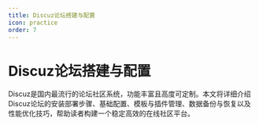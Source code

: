 ```yaml
---
title: Discuz论坛搭建与配置
icon: practice
order: 7
---
```


# Discuz论坛搭建与配置

Discuz是国内最流行的论坛社区系统，功能丰富且高度可定制。本文将详细介绍Discuz论坛的安装部署步骤、基础配置、模板与插件管理、数据备份与恢复以及性能优化技巧，帮助读者构建一个稳定高效的在线社区平台。
